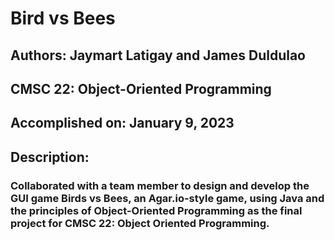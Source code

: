 # Bird vs Bees
## Authors: Jaymart Latigay and James Duldulao
## CMSC 22: Object-Oriented Programming
## Accomplished on: January 9, 2023


## Description:
### Collaborated with a team member to design and develop the GUI game Birds vs Bees, an Agar.io-style game, using Java and the principles of Object-Oriented Programming as the final project for CMSC 22: Object Oriented Programming.
